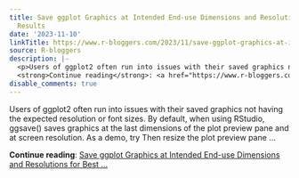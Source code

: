 ```yaml
---
title: Save ggplot Graphics at Intended End-use Dimensions and Resolutions for Best
  Results
date: '2023-11-10'
linkTitle: https://www.r-bloggers.com/2023/11/save-ggplot-graphics-at-intended-end-use-dimensions-and-resolutions-for-best-results/
source: R-bloggers
description: |-
  <p>Users of ggplot2 often run into issues with their saved graphics not having the expected resolution or font sizes. By default, when using RStudio, ggsave() saves graphics at the last dimensions of the plot preview pane and at screen resolution. As a demo, try Then resize the plot preview pane ...</p>
  <strong>Continue reading</strong>: <a href="https://www.r-bloggers.com/2023/11/save-ggplot-graphics-at-intended-end-use-dimensions-and-resolutions-for-best-results/">Save ggplot Graphics at Intended End-use Dimensions and Resolutions for Best ...
disable_comments: true
---
```

<p>Users of ggplot2 often run into issues with their saved graphics not having the expected resolution or font sizes. By default, when using RStudio, ggsave() saves graphics at the last dimensions of the plot preview pane and at screen resolution. As a demo, try Then resize the plot preview pane ...</p>
<strong>Continue reading</strong>: <a href="https://www.r-bloggers.com/2023/11/save-ggplot-graphics-at-intended-end-use-dimensions-and-resolutions-for-best-results/">Save ggplot Graphics at Intended End-use Dimensions and Resolutions for Best ...